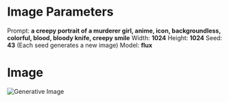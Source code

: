 # Image Parameters
Prompt: **a creepy portrait of a murderer girl, anime, icon, backgroundless, colorful, blood, bloody knife, creepy smile**
Width: **1024**
Height: **1024**
Seed: **43** (Each seed generates a new image)
Model: **flux**

# Image
![Generative Image](https://pollinations.ai/p/a%20creepy%20portrait%20of%20a%20murderer%20girl%2C%20anime%2C%20icon%2C%20backgroundless%2C%20colorful%2C%20blood%2C%20bloody%20knife%2C%20creepy%20smile?seed=43&nologo=true&model=flux)